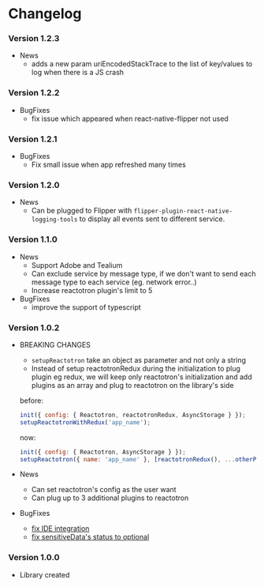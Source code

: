 # Changelog

### Version 1.2.3
    
- News
    - adds a new param uriEncodedStackTrace to the list of key/values to log when there is a JS crash

### Version 1.2.2
    
- BugFixes
    - fix issue which appeared when react-native-flipper not used

### Version 1.2.1
    
- BugFixes
    - Fix small issue when app refreshed many times

### Version 1.2.0
    
- News
    - Can be plugged to Flipper with `flipper-plugin-react-native-logging-tools` to display all events sent to different service.

### Version 1.1.0
    
- News
    - Support Adobe and Tealium
    - Can exclude service by message type, if we don't want to send each message type to each service (eg. network error..) 
    - Increase reactotron plugin's limit to 5
- BugFixes
    - improve the support of typescript

### Version 1.0.2

- BREAKING CHANGES
    - `setupReactotron` take an object as parameter and not only a string
    - Instead of setup reactotronRedux during the initialization to plug plugin eg redux, we will keep only reactotron's initialization and add plugins as an array and plug to reactotron on the library's side
    
    before: 

    ```javascript
    init({ config: { Reactotron, reactotronRedux, AsyncStorage } });
    setupReactotronWithRedux('app_name');
    ```

    now:

    ```javascript
    init({ config: { Reactotron, AsyncStorage } });
    setupReactotron({ name: 'app_name' }, [reactotronRedux(), ...otherPlugins()]);
    ```
    
- News
    - Can set reactotron's config as the user want
    - Can plug up to 3 additional plugins to reactotron 
- BugFixes
    - [fix IDE integration](https://github.com/imranMnts/react-native-logging-tools/issues/5)
    - [fix sensitiveData's status to optional](https://github.com/imranMnts/react-native-logging-tools/issues/5)

### Version 1.0.0
- Library created
